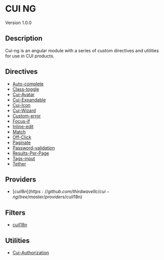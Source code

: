 # CUI NG
Version 1.0.0


## Description
Cui-ng is an angular module with a series of custom directives and utilities for use in CUI products.

## Directives

* [Auto-complete](https://github.com/thirdwavellc/cui-ng/tree/master/directives/auto-complete)
* [Class-toggle](https://github.com/thirdwavellc/cui-ng/tree/master/directives/class-toggle)
* [Cui-Avatar](https://github.com/thirdwavellc/cui-ng/tree/master/directives/cui-avatar)
* [Cui-Expandable](https://github.com/thirdwavellc/cui-ng/tree/master/directives/cui-expandable)
* [Cui-Icon](https://github.com/thirdwavellc/cui-ng/tree/master/directives/cui-icon)
* [Cui-Wizard](https://github.com/thirdwavellc/cui-ng/tree/master/directives/cui-wizard)
* [Custom-error](https://github.com/thirdwavellc/cui-ng/tree/master/directives/custom-error)
* [Focus-if](https://github.com/thirdwavellc/cui-ng/tree/master/directives/focus-if)
* [Inline-edit](https://github.com/thirdwavellc/cui-ng/tree/master/directives/inline-edit)
* [Match](https://github.com/thirdwavellc/cui-ng/tree/master/directives/match)
* [Off-Click](https://github.com/thirdwavellc/cui-ng/tree/master/directives/off-click)
* [Paginate](https://github.com/thirdwavellc/cui-ng/tree/master/directives/paginate)
* [Password-validation](https://github.com/thirdwavellc/cui-ng/tree/master/directives/password-validation)
* [Results-Per-Page](https://github.com/thirdwavellc/cui-ng/tree/master/directives/results-per-page)
* [Tags-input](https://github.com/thirdwavellc/cui-ng/tree/master/directives/tags-input)
* [Tether](https://github.com/thirdwavellc/cui-ng/tree/master/directives/tether)

## Providers

* [$cuiI8n](https://github.com/thirdwavellc/cui-ng/tree/master/providers/$cuiI18n)

## Filters

* [cuiI18n](https://github.com/thirdwavellc/cui-ng/tree/master/filters/cuiI18n)

## Utilities

* [Cui-Authorization](https://github.com/thirdwavellc/cui-ng/tree/master/utilities/cui-authorization)
